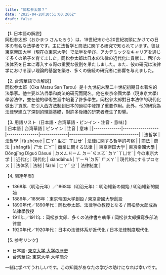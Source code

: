 ```yaml
---
title: "岡松参太郎？"
date: "2025-04-20T10:51:00.266Z"
draft: false
---
```


【1. 日本語の解説】  
岡松参太郎（おかまつ さんたろう）は、19世紀末から20世紀初頭にかけての日本の有名な法学者です。主に法哲学と商法に関する研究で知られています。彼は東京帝国大学（現在の東京大学）で法学を学び、アカデミックなキャリアを通じて多くの弟子を育てました。岡松参太郎は日本の法律の近代化に貢献し、西洋の法体系を日本に導入する際の重要な役割を果たしました。また、彼の研究は法律学における深い理論的基盤を築き、多くの後続の研究者に影響を与えました。

【2. 台湾華語での解説】  
岡松参太郎（Oka Matsu San Tarou）是十九世紀末至二十世紀初期日本著名的法學家。他主要以法哲學和商法的研究而聞名。他在東京帝國大學（現東京大學）學習法律，並在他的學術生涯中培養了許多學生。岡松參太郎對日本法律的現代化做出了貢獻，在引入西方法制到日本的過程中發揮了重要作用。此外，他的研究為法律學建立了深刻的理論基礎，對許多後續的研究者產生了影響。

【3. 用語リスト（日本語・台湾華語・ピンイン・注音・意味）】  
| 日本語       | 台湾華語         | ピンイン       | 注音         | 意味                              |
|--------------|------------------|----------------|--------------|-----------------------------------|
| 法哲学       | 法哲學           | fǎ zhéxué      | ㄈㄚˇ ㄓㄜˊ ㄒㄩㄝˊ | 法律に関する哲学的考察           |
| 商法         | 商法             | shāngfǎ        | ㄕㄤ ㄈㄚˇ     | 商業に関する法律                  |
| 東京帝国大学 | 東京帝國大學     | Dōngjīng Dìguó Dàxué | ㄉㄨㄥㄐㄧㄥ ㄉㄧˋㄍㄨㄛˊ ㄉㄚˋㄒㄩㄝˊ | 今の東京大学                      |
| 近代化       | 現代化           | xiàndàihuà     | ㄒㄧㄢˋㄉㄞˋ ㄏㄨㄚˋ | 現代的にするプロセス              |
| 法体系       | 法制             | fǎzhì          | ㄈㄚˇ ㄓˋ     | 法律制度                          |

【4. 関連年表】
- 1868年（明治元年）／1868年（明治元年）：明治維新の開始 / 明治維新的開始
- 1886年／1886年：東京帝国大学創設 / 東京帝國大學創設
- 1890年代／1890年代：岡松参太郎、法律学の教授となる / 岡松參太郎成為法律學教授
- 1911年／1911年：岡松参太郎、多くの法律書を執筆 / 岡松參太郎撰寫多部法律書
- 1920年代／1920年代：日本の法律体系が近代化 / 日本法律制度現代化

【5. 参考リンク】  
- 日本語: [東京大学 大学の歴史](https://www.u-tokyo.ac.jp/)
- 台湾華語: [東京大学 大学簡介](https://www.u-tokyo.ac.jp/cn/)

一緒に学べてうれしいです。この知識があなたの学びの助けになれば幸いです。